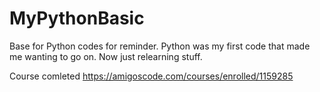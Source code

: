 # MyPythonBasic
 
Base for Python codes for reminder.
Python was my first code that made me wanting to go on.
Now just relearning stuff.

Course comleted
https://amigoscode.com/courses/enrolled/1159285
